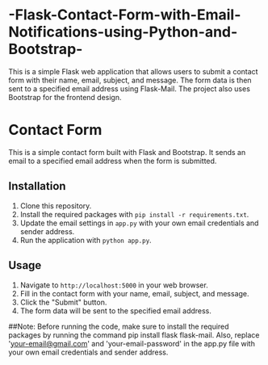 # -Flask-Contact-Form-with-Email-Notifications-using-Python-and-Bootstrap-
This is a simple Flask web application that allows users to submit a contact form with their name, email, subject, and message. The form data is then sent to a specified email address using Flask-Mail. The project also uses Bootstrap for the frontend design.
# Contact Form

This is a simple contact form built with Flask and Bootstrap. It sends an email to a specified email address when the form is submitted.

## Installation

1. Clone this repository.
2. Install the required packages with `pip install -r requirements.txt`.
3. Update the email settings in `app.py` with your own email credentials and sender address.
4. Run the application with `python app.py`.

## Usage

1. Navigate to `http://localhost:5000` in your web browser.
2. Fill in the contact form with your name, email, subject, and message.
3. Click the "Submit" button.
4. The form data will be sent to the specified email address.

##Note: Before running the code, make sure to install the required packages by running the command 
pip install flask flask-mail. Also, replace 'your-email@gmail.com'
and 'your-email-password' in the app.py file with your own email credentials and sender address.


